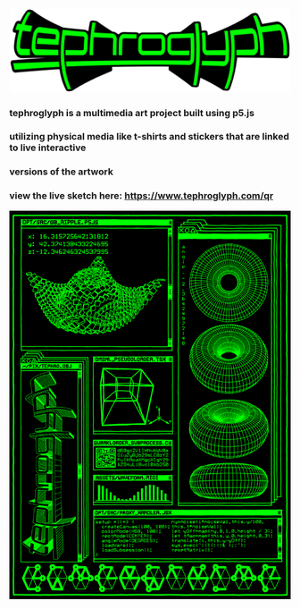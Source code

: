 ![tephroglyph](./assets/greentextblackoutline-02.png)

### tephroglyph is a multimedia art project built using p5.js
### utilizing physical media like t-shirts and stickers that are linked to live interactive
### versions of the artwork

### view the live sketch here: https://www.tephroglyph.com/qr

![tephroglyph_img](./assets/finalpng.png)




